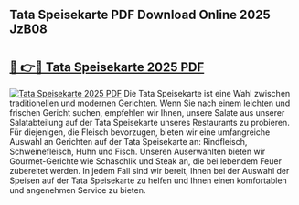 ## Tata Speisekarte PDF Download Online 2025 JzB08

# <h2><a href="http://gcb3n0t.nevu.top/?p=Tata+Speisekarte">🔗 👉🔴 Tata Speisekarte 2025 PDF</a></h2>

[![Tata Speisekarte 2025 PDF](https://i.imgur.com/dBaPXMq.png)](http://gcb3n0t.nevu.top/?p=Tata+Speisekarte)
Die Tata Speisekarte ist eine Wahl zwischen traditionellen und modernen Gerichten. Wenn Sie nach einem leichten und frischen Gericht suchen, empfehlen wir Ihnen, unsere Salate aus unserer Salatabteilung auf der Tata Speisekarte unseres Restaurants zu probieren. Für diejenigen, die Fleisch bevorzugen, bieten wir eine umfangreiche Auswahl an Gerichten auf der Tata Speisekarte an: Rindfleisch, Schweinefleisch, Huhn und Fisch. Unseren Auserwählten bieten wir Gourmet-Gerichte wie Schaschlik und Steak an, die bei lebendem Feuer zubereitet werden. In jedem Fall sind wir bereit, Ihnen bei der Auswahl der Speisen auf der Tata Speisekarte zu helfen und Ihnen einen komfortablen und angenehmen Service zu bieten.
